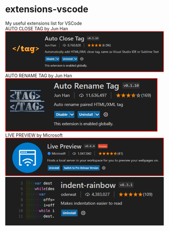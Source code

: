 # extensions-vscode
My useful extensions list for VSCode
<br>
AUTO CLOSE TAG by Jun Han
<br>
![Screenshot](autoclosetag.png)
<br>
AUTO RENAME TAG by Jun Han
<br>
![Screenshot](auto-rename-tag.png)
<br>
LIVE PREVIEW by Microsoft
<br>
![Screenshot](live-server-preview.png)
<br>
![Screenshot](indent-rainbow.PNG)
